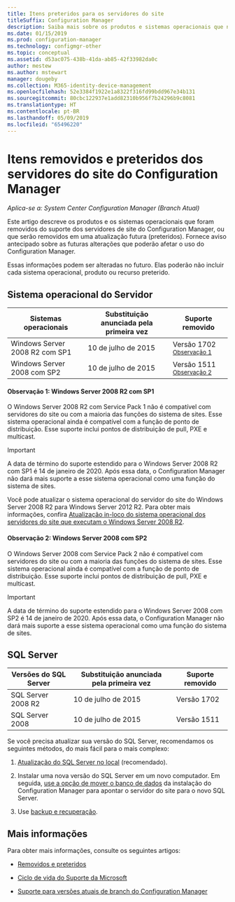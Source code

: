 ```yaml
---
title: Itens preteridos para os servidores do site
titleSuffix: Configuration Manager
description: Saiba mais sobre os produtos e sistemas operacionais que não são mais compatíveis com os servidores de site do Configuration Manager.
ms.date: 01/15/2019
ms.prod: configuration-manager
ms.technology: configmgr-other
ms.topic: conceptual
ms.assetid: d53ac075-438b-41da-ab85-42f33982da0c
author: mestew
ms.author: mstewart
manager: dougeby
ms.collection: M365-identity-device-management
ms.openlocfilehash: 52e3384f1922e1a8322f316fd99bdd967e34b131
ms.sourcegitcommit: 80cbc122937e1add82310b956f7b24296b9c8081
ms.translationtype: HT
ms.contentlocale: pt-BR
ms.lasthandoff: 05/09/2019
ms.locfileid: "65496220"
---
```

# <a name="removed-and-deprecated-for-configuration-manager-site-servers"></a>Itens removidos e preteridos dos servidores do site do Configuration Manager

*Aplica-se a: System Center Configuration Manager (Branch Atual)*

Este artigo descreve os produtos e os sistemas operacionais que foram removidos do suporte dos servidores de site do Configuration Manager, ou que serão removidos em uma atualização futura (preteridos). Fornece aviso antecipado sobre as futuras alterações que poderão afetar o uso do Configuration Manager.  

Essas informações podem ser alteradas no futuro. Elas poderão não incluir cada sistema operacional, produto ou recurso preterido.  



## <a name="server-os"></a>Sistema operacional do Servidor  

|**Sistemas operacionais**|**Substituição anunciada pela primeira vez**|**Suporte removido** |  
|-|-|-| 
|Windows Server 2008 R2 com SP1|10 de julho de 2015| Versão 1702 <sup>[Observação 1](#bkmk_note1)</sup>| 
|Windows Server 2008 com SP2|10 de julho de 2015|Versão 1511 <sup>[Observação 2](#bkmk_note2)</sup>|  

#### <a name="bkmk_note1"></a> Observação 1: Windows Server 2008 R2 com SP1
O Windows Server 2008 R2 com Service Pack 1 não é compatível com servidores do site ou com a maioria das funções do sistema de sites. Esse sistema operacional ainda é compatível com a função de ponto de distribuição. Esse suporte inclui pontos de distribuição de pull, PXE e multicast. 

> [!Important]  
> A data de término do suporte estendido para o Windows Server 2008 R2 com SP1 é 14 de janeiro de 2020. Após essa data, o Configuration Manager não dará mais suporte a esse sistema operacional como uma função do sistema de sites. 

Você pode atualizar o sistema operacional do servidor do site do Windows Server 2008 R2 para Windows Server 2012 R2. Para obter mais informações, confira [Atualização in-loco do sistema operacional dos servidores do site que executam o Windows Server 2008 R2](/sccm/core/servers/manage/upgrade-on-premises-infrastructure#bkmk_from2008r2).  


#### <a name="bkmk_note2"></a> Observação 2: Windows Server 2008 com SP2
O Windows Server 2008 com Service Pack 2 não é compatível com servidores do site ou com a maioria das funções do sistema de sites. Esse sistema operacional ainda é compatível com a função de ponto de distribuição. Esse suporte inclui pontos de distribuição de pull, PXE e multicast. 

> [!Important]  
> A data de término do suporte estendido para o Windows Server 2008 com SP2 é 14 de janeiro de 2020. Após essa data, o Configuration Manager não dará mais suporte a esse sistema operacional como uma função do sistema de sites.  



## <a name="sql-server"></a>SQL Server   

|**Versões do SQL Server**|**Substituição anunciada pela primeira vez**|**Suporte removido**|   
|-|-|-| 
|SQL Server 2008 R2|10 de julho de 2015|Versão 1702| 
|SQL Server 2008|10 de julho de 2015|Versão 1511|  


Se você precisa atualizar sua versão do SQL Server, recomendamos os seguintes métodos, do mais fácil para o mais complexo:

1. [Atualização do SQL Server no local](/sccm/core/servers/manage/upgrade-on-premises-infrastructure#a-namebkmksupconfigupgradedbsrva-upgrade-sql-server-on-the-site-database-server) (recomendado).  

2. Instalar uma nova versão do SQL Server em um novo computador. Em seguida, [use a opção de mover o banco de dados](/sccm/core/servers/manage/modify-your-infrastructure#a-namebkmkdbconfiga-modify-the-site-database-configuration) da instalação do Configuration Manager para apontar o servidor do site para o novo SQL Server.  

3. Use [backup e recuperação](/sccm/protect/understand/backup-and-recovery).  



## <a name="more-information"></a>Mais informações

Para obter mais informações, consulte os seguintes artigos: 

- [Removidos e preteridos](/sccm/core/plan-design/changes/deprecated/removed-and-deprecated)  

- [Ciclo de vida do Suporte da Microsoft](https://support.microsoft.com/lifecycle)  

- [Suporte para versões atuais de branch do Configuration Manager](/sccm/core/servers/manage/current-branch-versions-supported)  

